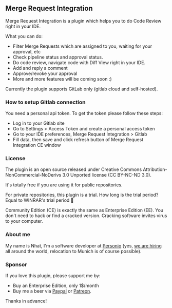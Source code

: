## Merge Request Integration

Merge Request Integration is a plugin which helps you to do Code Review right in your IDE.

What you can do:

- Filter Merge Requests which are assigned to you, waiting for your approval, etc
- Check pipeline status and approval status.
- Do code review, navigate code with Diff View right in your IDE.
- Add and reply a comment
- Approve/revoke your approval
- More and more features will be coming soon :)

Currently the plugin supports GitLab only (gitlab cloud and self-hosted).

### How to setup Gitlab connection

You need a personal api token. To get the token please follow these steps:

- Log in to your Gitlab site
- Go to Settings > Access Token and create a personal access token
- Go to your IDE preferences, Merge Request Integration > Gitlab
- Fill data, then save and click refresh button of Merge Request Integration CE window

### License

The plugin is an open source released under Creative Commons Attribution-NonCommercial-NoDerivs 3.0 Unported license 
(CC BY-NC-ND 3.0).

It's totally free if you are using it for public repositories.

For private repositories, this plugin is a trial. How long is the trial period? Equal to WINRAR's trial period 🙈

Community Edition (CE) is exactly the same as Enterprise Edition (EE). 
You don't need to hack or find a cracked version.
Cracking software invites virus to your computer.

### About me

My name is Nhat, I'm a software developer at [Personio](https://personio.com) 
(yes, 
[we are hiring](https://www.personio.com/about-personio/jobs/) 
all around the world, relocation to Munich is of course possible).

### Sponsor

If you love this plugin, please support me by:

- Buy an Enterprise Edition, only 1$/month
- Buy me a beer via [Paypal](https://paypal.me/phanhoangnhat) or [Patreon](https://www.patreon.com/nhat/creators).

Thanks in advance!

